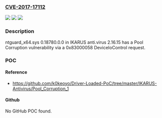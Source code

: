 ### [CVE-2017-17112](https://cve.mitre.org/cgi-bin/cvename.cgi?name=CVE-2017-17112)
![](https://img.shields.io/static/v1?label=Product&message=n%2Fa&color=blue)
![](https://img.shields.io/static/v1?label=Version&message=n%2Fa&color=blue)
![](https://img.shields.io/static/v1?label=Vulnerability&message=n%2Fa&color=brighgreen)

### Description

ntguard_x64.sys 0.18780.0.0 in IKARUS anti.virus 2.16.15 has a Pool Corruption vulnerability via a 0x83000058 DeviceIoControl request.

### POC

#### Reference
- https://github.com/k0keoyo/Driver-Loaded-PoC/tree/master/IKARUS-Antivirus/Pool_Corruption_1

#### Github
No GitHub POC found.

